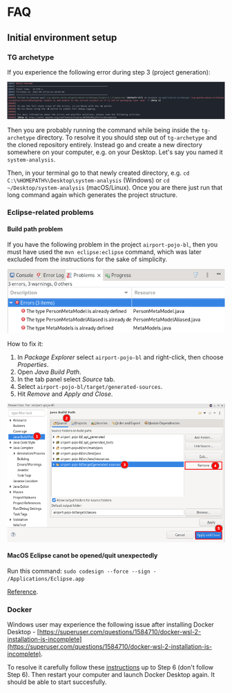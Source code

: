 # FAQ

## Initial environment setup

### TG archetype
If you experience the following error during step 3 (project generation):

![Project generation failed](images/tg-archetype-project-gen-fail.png)

Then you are probably running the command while being inside the `tg-archetype` directory. To resolve it you should step out of `tg-archetype` and the cloned repository entirely. Instead go and create a new directory somewhere on your computer, e.g. on your Desktop. Let's say you named it `system-analysis`.

Then, in your terminal go to that newly created directory, e.g. `cd C:\%HOMEPATH%\Desktop\system-analysis` (Windows) or `cd ~/Desktop/system-analysis` (macOS/Linux). Once you are there just run that long command again which generates the project structure.


### Eclipse-related problems

#### Build path problem
If you have the following problem in the project `airport-pojo-bl`, then you must have used the `mvn eclipse:eclipse` command, which was later excluded from the instructions for the sake of simplicity.

![Problem with Java Build Path](images/metamodels-build-path.png)

How to fix it:
1. In *Package Explorer* select `airport-pojo-bl` and right-click, then choose *Properties*.
2. Open *Java Build Path*.
3. In the tab panel select *Source* tab.
4. Select `airport-pojo-bl/target/generated-sources`.
5. Hit *Remove* and *Apply and Close*.

![Fixing the problem with Java Build Path](images/fix-metamodels-build-path.png)

#### MacOS Eclipse canot be opened/quit unexpectedly
Run this command: `sudo codesign --force --sign - /Applications/Eclipse.app`

[Reference](https://stackoverflow.com/questions/70262544/eclipse-quit-unexpectedly-on-macos).


### Docker
Windows user may experience the following issue after installing Docker Desktop - [https://superuser.com/questions/1584710/docker-wsl-2-installation-is-incomplete](https://superuser.com/questions/1584710/docker-wsl-2-installation-is-incomplete).

To resolve it carefully follow these [instructions](https://learn.microsoft.com/en-us/windows/wsl/install-manual#step-1---enable-the-windows-subsystem-for-linux) up to Step 6 (don't follow Step 6). Then restart your computer and launch Docker Desktop again. It should be able to start succesfully.
